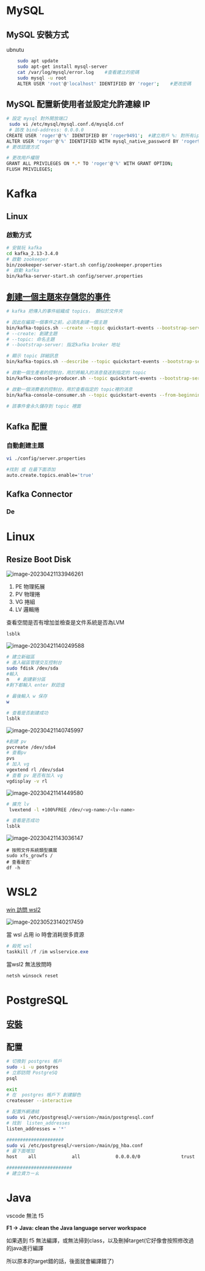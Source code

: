  # MySQL

## MySQL 安裝方式

ubnutu

```sh
	sudo apt update
	sudo apt-get install mysql-server
	cat /var/log/mysql/error.log	#查看建立的密碼
	sudo mysql -u root
	ALTER USER 'root'@'localhost' IDENTIFIED BY 'roger';	#更改密碼

```

## MySQL 配置新使用者並設定允許連線 IP

``` sh
# 設定 mysql 對外開放端口 
 sudo vi /etc/mysql/mysql.conf.d/mysqld.cnf
 # 該改 bind-address: 0.0.0.0
CREATE USER 'roger'@'%' IDENTIFIED BY 'roger9491';	#建立用戶 %: 對所有ip開放
ALTER USER 'roger'@'%' IDENTIFIED WITH mysql_native_password BY 'roger9491';
# 更改認證方式

# 更改用戶權限
GRANT ALL PRIVILEGES ON *.* TO 'roger'@'%' WITH GRANT OPTION;
FLUSH PRIVILEGES;

```

# Kafka

## Linux

### 啟動方式

``` sh
# 安裝玩 kafka
cd kafka_2.13-3.4.0
# 啟動 zookeeper
bin/zookeeper-server-start.sh config/zookeeper.properties 
#　啟動 kafka
bin/kafka-server-start.sh config/server.properties 

```

## [創建一個主題來存儲您的事件](https://kafka.apache.org/documentation/#quickstart_createtopic)

``` sh
# kafka 把傳入的事件組織成 topics， 類似於文件夾

# 因此在編寫一個事件之前，必須先創建一個主題
bin/kafka-topics.sh --create --topic quickstart-events --bootstrap-server localhost:9092
# --create: 創建主題
# --topic: 命名主題
# --bootstrap-server: 指定kafka broker 地址

# 顯示 topic 詳細訊息
bin/kafka-topics.sh --describe --topic quickstart-events --bootstrap-server localhost:9092

# 啟動一個生產者的控制台，用於將輸入的消息發送到指定的 topic
bin/kafka-console-producer.sh --topic quickstart-events --bootstrap-server localhost:9092	# 輸入的每一行都會發送到 topic

# 啟動一個消費者的控制台，用於查看指定的 topic裡的消息
bin/kafka-console-consumer.sh --topic quickstart-events --from-beginning --bootstrap-server localhost:9092

# 該事件會永久儲存到 topic 裡面
```

## Kafka 配置

### 自動創建主題

```sh
vi ./config/server.properties

#找到 或 在最下面添加
auto.create.topics.enable='true'
```



## Kafka Connector

### De

# Linux

## Resize Boot Disk

![image-20230421133946261](./Linux雜記.assets/image-20230421133946261.png)

1. PE 物理拓展
2. PV 物理捲
3. VG 捲組
4. LV 邏輯捲

查看空間是否有增加並檢查是文件系統是否為LVM

```sh
lsblk
```

![image-20230421140249588](./Linux雜記.assets/image-20230421140249588.png)

```sh
# 建立新磁區
# 進入磁區管理交互控制台
sudo fdisk /dev/sda
#輸入
n	# 創建新分區
#剩下都輸入 enter 默認值

# 最後輸入 w 保存
w

# 查看是否創建成功
lsblk
```

![image-20230421140745997](./Linux雜記.assets/image-20230421140745997.png)

```sh
#創建 pv
pvcreate /dev/sda4
# 查看pv
pvs
# 加入 vg
vgextend rl /dev/sda4
# 查看 pv 是否有加入 vg
vgdisplay -v rl
```

![image-20230421141449580](./Linux雜記.assets/image-20230421141449580.png)

```sh
# 擴充 lv
 lvextend -l +100%FREE /dev/<vg-name>/<lv-name>

# 查看是否成功
lsblk
```

![image-20230421143036147](./Linux雜記.assets/image-20230421143036147.png)

``` shell
# 按照文件系統類型擴展
sudo xfs_growfs /
# 查看是否ˋ
df -h
```

# WSL2

[win 訪問 wsl2](https://github.com/microsoft/WSL/issues/5539)	

![image-20230523140217459](https://raw.githubusercontent.com/roger9491/Typora_note/main/img/image-20230523140217459.png)

當 wsl 占用 io 時會消耗很多資源

``` powershell
# 殺死 wsl
taskkill /f /im wslservice.exe
```

當wsl2 無法放問時

```sh
netsh winsock reset
```



# PostgreSQL

## [安裝](https://www.postgresql.org/download/linux/ubuntu/)

## 配置

```sh
# 切換到 postgres 帳戶
sudo -i -u postgres
# 立即訪問 PostgreSQ
psql

exit
# 在  postgres 帳戶下 創建腳色
createuser --interactive

# 配置外網連結
sudo vi /etc/postgresql/<version>/main/postgresql.conf
# 找到  listen_addresses
listen_addresses = '*'

#####################
sudo vi /etc/postgresql/<version>/main/pg_hba.conf 
# 最下面增加
host    all             all             0.0.0.0/0               trust

########################
# 建立資ㄌㄧㄠ

```



# Java

vscode 無法 f5

**F1 -> Java: clean the Java language server workspace**

如果遇到 f5 無法編譯，或無法掃到class，以及刪掉target(它好像會按照修改過的java進行編譯

所以原本的target錯的話，後面就會編譯錯了)



